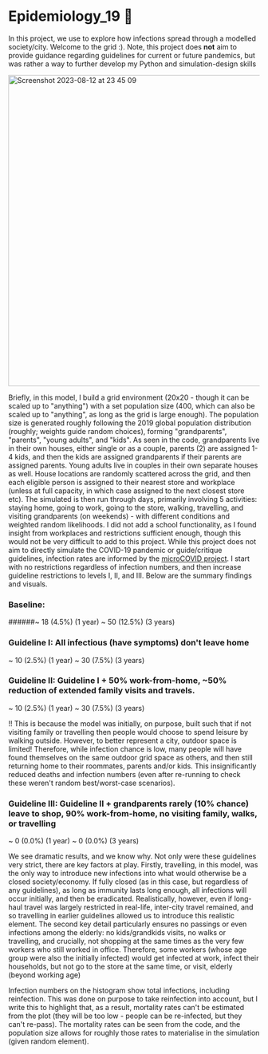 # Epidemiology_19 🦠

In this project, we use to explore how infections spread through a modelled society/city. Welcome to the grid :). Note, this project does **not** aim to provide guidance regarding guidelines for current or future pandemics, but was rather a way to further develop my Python and simulation-design skills

<img width="624" alt="Screenshot 2023-08-12 at 23 45 09" src="https://github.com/lblcbc/Epidemiology_19/assets/136857271/8b9d21d5-5dda-42f0-82ad-80f486aa29b0">


Briefly, in this model, I build a grid environment (20x20 - though it can be scaled up to "anything") with a set population size (400, which can also be scaled up to "anything", as long as the grid is large enough). The population size is generated roughly following the 2019 global population distribution (roughly; weights guide random choices), forming "grandparents", "parents", "young adults", and "kids". As seen in the code, grandparents live in their own houses, either single or as a couple, parents (2) are assigned 1-4 kids, and then the kids are assigned grandparents if their parents are assigned parents. Young adults live in couples in their own separate houses as well. House locations are randomly scattered across the grid, and then each eligible person is assigned to their nearest store and workplace (unless at full capacity, in which case assigned to the next closest store etc). The simulated is then run through days, primarily involving 5 activities: staying home, going to work, going to the store, walking, travelling, and visiting grandparents (on weekends) - with different conditions and weighted random likelihoods. I did not add a school functionality, as I found insight from workplaces and restrictions sufficient enough, though this would not be very difficult to add to this project. While this project does not aim to directly simulate the COVID-19 pandemic or guide/critique guidelines, infection rates are informed by the [microCOVID project](https://www.microcovid.org/?casesPastWeek=260&distance=normal&duration=480&interaction=workplace&personCount=13&riskProfile=hasCovid&scenarioName=custom&setting=filtered). I start with no restrictions regardless of infection numbers, and then increase guideline restrictions to levels I, II, and III. Below are the summary findings and visuals. 


### Baseline: 
######~ 18 (4.5%) (1 year)
~ 50 (12.5%) (3 years)

### Guideline I: All infectious (have symptoms) don't leave home
~ 10 (2.5%) (1 year)
~ 30 (7.5%) (3 years)

### Guideline II: Guideline I + 50% work-from-home, ~50% reduction of extended family visits and travels.
~ 10 (2.5%) (1 year)
~ 30 (7.5%) (3 years)

!! This is because the model was initially, on purpose, built such that if not visiting family or travelling then people would choose to spend leisure by walking outside. However, to better represent a city, outdoor space is limited! Therefore, while infection chance is low, many people will have found themselves on the same outdoor grid space as others, and then still returning home to their roommates, parents and/or kids. This insignificantly reduced deaths and infection numbers (even after re-running to check these weren't random best/worst-case scenarios).

### Guideline III: Guideline II + grandparents rarely (10% chance) leave to shop, 90% work-from-home, no visiting family, walks, or travelling
~ 0 (0.0%) (1 year)
~ 0 (0.0%) (3 years)

We see dramatic results, and we know why. Not only were these guidelines very strict, there are key factors at play. Firstly, travelling, in this model, was the only way to introduce new infections into what would otherwise be a closed society/economy. If fully closed (as in this case, but regardless of any guidelines), as long as immunity lasts long enough, all infections will occur initially, and then be eradicated. Realistically, however, even if long-haul travel was largely restricted in real-life, inter-city travel remained, and so travelling in earlier guidelines allowed us to introduce this realistic element. The second key detail particularly ensures no passings or even infections among the elderly: no kids/grandkids visits, no walks or travelling, and crucially, not shopping at the same times as the very few workers who still worked in office. Therefore, some workers (whose age group were also the initially infected) would get infected at work, infect their households, but not go to the store at the same time, or visit, elderly (beyond working age)




Infection numbers on the histogram show total infections, including reinfection. This was done on purpose to take reinfection into account, but I write this to highlight that, as a result, mortality rates can't be estimated from the plot (they will be too low - people can be re-infected, but they can't re-pass). The mortality rates can be seen from the code, and the population size allows for roughly those rates to materialise in the simulation (given random element).
